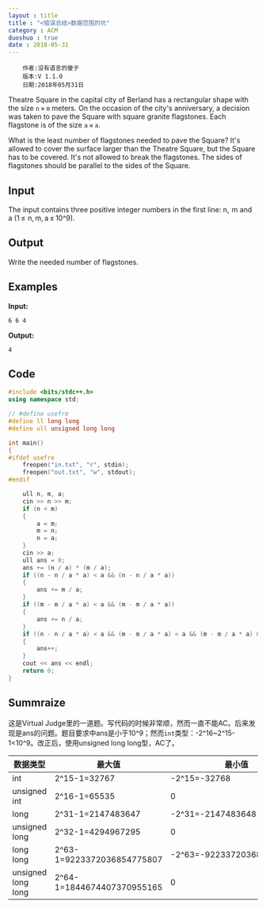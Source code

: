 ```yaml
---
layout : title
title : "<错误总结>数据范围的坑"
category : ACM
duoshuo : true
date : 2018-05-31
---
```


        作者:没有语言的傻子
        版本:V 1.1.0
        日期:2018年05月31日

<!-- more -->


Theatre Square in the capital city of Berland has a rectangular shape with the size ```n``` × ```m``` meters. On the occasion of the city's anniversary, a decision was taken to pave the Square with square granite flagstones. Each flagstone is of the size ```a``` × ```a```.

What is the least number of flagstones needed to pave the Square? It's allowed to cover the surface larger than the Theatre Square, but the Square has to be covered. It's not allowed to break the flagstones. The sides of flagstones should be parallel to the sides of the Square.


## Input

The input contains three positive integer numbers in the first line: n,  m and a (1 ≤  n, m, a ≤ 10^9).

## Output

Write the needed number of flagstones.

## Examples

**Input:**
```
6 6 4
```

**Output:**
```
4
```

## Code

```C++
#include <bits/stdc++.h>
using namespace std;

// #define usefre
#define ll long long
#define ull unsigned long long

int main()
{
#ifdef usefre
    freopen("in.txt", "r", stdin);
    freopen("out.txt", "w", stdout);
#endif

    ull n, m, a;
    cin >> n >> m;
    if (n < m)
    {
        a = m;
        m = n;
        n = a;
    }
    cin >> a;
    ull ans = 0;
    ans += (n / a) * (m / a);
    if ((n - n / a * a) < a && (n - n / a * a))
    {
        ans += m / a;
    }
    if ((m - m / a * a) < a && (m - m / a * a))
    {
        ans += n / a;
    }
    if ((n - n / a * a) < a && (m - m / a * a) < a && (m - m / a * a) && (n - n / a * a))
    {
        ans++;
    }
    cout << ans << endl;
    return 0;
}
```

## Summraize

这是Virtual Judge里的一道题。写代码的时候非常顺，然而一直不能AC。后来发现是ans的问题。题目要求中ans是小于10^9；然而```int```类型：-2^16~2^15-1<10^9。改正后，使用unsigned long long型，AC了。

数据类型|最大值|最小值
---|---|---
int|2^15-1=32767|-2^15=-32768
unsigned int|2^16-1=65535|0
long|2^31-1=2147483647|-2^31=-2147483648
unsigned long|2^32-1=4294967295|0
long long|2^63-1=9223372036854775807|-2^63=-9223372036854775808
unsigned long long|2^64-1=1844674407370955165|0


